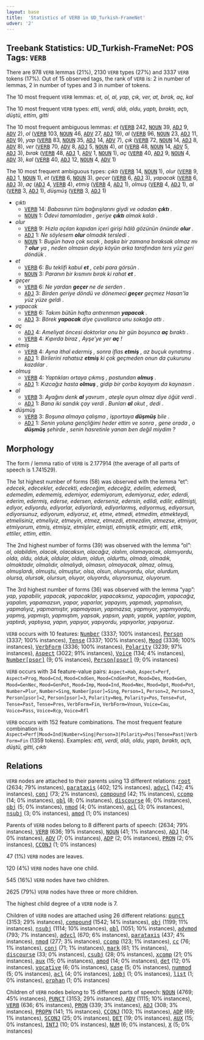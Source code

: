 ```yaml
---
layout: base
title:  'Statistics of VERB in UD_Turkish-FrameNet'
udver: '2'
---
```


## Treebank Statistics: UD_Turkish-FrameNet: POS Tags: `VERB`

There are 978 `VERB` lemmas (21%), 2130 `VERB` types (27%) and 3337 `VERB` tokens (17%).
Out of 15 observed tags, the rank of `VERB` is: 2 in number of lemmas, 2 in number of types and 3 in number of tokens.

The 10 most frequent `VERB` lemmas: <em>et, ol, al, yap, çık, ver, at, bırak, aç, kal</em>

The 10 most frequent `VERB` types:  <em>etti, verdi, aldı, oldu, yaptı, bıraktı, açtı, düştü, ettim, gitti</em>

The 10 most frequent ambiguous lemmas: <em>et</em> (<tt><a href="tr_framenet-pos-VERB.html">VERB</a></tt> 242, <tt><a href="tr_framenet-pos-NOUN.html">NOUN</a></tt> 39, <tt><a href="tr_framenet-pos-ADJ.html">ADJ</a></tt> 9, <tt><a href="tr_framenet-pos-ADV.html">ADV</a></tt> 2), <em>ol</em> (<tt><a href="tr_framenet-pos-VERB.html">VERB</a></tt> 103, <tt><a href="tr_framenet-pos-NOUN.html">NOUN</a></tt> 46, <tt><a href="tr_framenet-pos-ADV.html">ADV</a></tt> 27, <tt><a href="tr_framenet-pos-ADJ.html">ADJ</a></tt> 19), <em>al</em> (<tt><a href="tr_framenet-pos-VERB.html">VERB</a></tt> 96, <tt><a href="tr_framenet-pos-NOUN.html">NOUN</a></tt> 23, <tt><a href="tr_framenet-pos-ADJ.html">ADJ</a></tt> 11, <tt><a href="tr_framenet-pos-ADV.html">ADV</a></tt> 9), <em>yap</em> (<tt><a href="tr_framenet-pos-VERB.html">VERB</a></tt> 83, <tt><a href="tr_framenet-pos-NOUN.html">NOUN</a></tt> 35, <tt><a href="tr_framenet-pos-ADJ.html">ADJ</a></tt> 14, <tt><a href="tr_framenet-pos-ADV.html">ADV</a></tt> 7), <em>çık</em> (<tt><a href="tr_framenet-pos-VERB.html">VERB</a></tt> 72, <tt><a href="tr_framenet-pos-NOUN.html">NOUN</a></tt> 14, <tt><a href="tr_framenet-pos-ADJ.html">ADJ</a></tt> 8, <tt><a href="tr_framenet-pos-ADV.html">ADV</a></tt> 8), <em>ver</em> (<tt><a href="tr_framenet-pos-VERB.html">VERB</a></tt> 70, <tt><a href="tr_framenet-pos-ADV.html">ADV</a></tt> 8, <tt><a href="tr_framenet-pos-ADJ.html">ADJ</a></tt> 5, <tt><a href="tr_framenet-pos-NOUN.html">NOUN</a></tt> 4), <em>at</em> (<tt><a href="tr_framenet-pos-VERB.html">VERB</a></tt> 48, <tt><a href="tr_framenet-pos-NOUN.html">NOUN</a></tt> 14, <tt><a href="tr_framenet-pos-ADV.html">ADV</a></tt> 5, <tt><a href="tr_framenet-pos-ADJ.html">ADJ</a></tt> 3), <em>bırak</em> (<tt><a href="tr_framenet-pos-VERB.html">VERB</a></tt> 48, <tt><a href="tr_framenet-pos-ADJ.html">ADJ</a></tt> 1, <tt><a href="tr_framenet-pos-ADV.html">ADV</a></tt> 1, <tt><a href="tr_framenet-pos-NOUN.html">NOUN</a></tt> 1), <em>aç</em> (<tt><a href="tr_framenet-pos-VERB.html">VERB</a></tt> 40, <tt><a href="tr_framenet-pos-ADJ.html">ADJ</a></tt> 9, <tt><a href="tr_framenet-pos-NOUN.html">NOUN</a></tt> 4, <tt><a href="tr_framenet-pos-ADV.html">ADV</a></tt> 3), <em>kal</em> (<tt><a href="tr_framenet-pos-VERB.html">VERB</a></tt> 40, <tt><a href="tr_framenet-pos-ADJ.html">ADJ</a></tt> 12, <tt><a href="tr_framenet-pos-NOUN.html">NOUN</a></tt> 4, <tt><a href="tr_framenet-pos-ADV.html">ADV</a></tt> 1)

The 10 most frequent ambiguous types:  <em>çıktı</em> (<tt><a href="tr_framenet-pos-VERB.html">VERB</a></tt> 14, <tt><a href="tr_framenet-pos-NOUN.html">NOUN</a></tt> 1), <em>olur</em> (<tt><a href="tr_framenet-pos-VERB.html">VERB</a></tt> 9, <tt><a href="tr_framenet-pos-ADJ.html">ADJ</a></tt> 1, <tt><a href="tr_framenet-pos-NOUN.html">NOUN</a></tt> 1), <em>et</em> (<tt><a href="tr_framenet-pos-VERB.html">VERB</a></tt> 6, <tt><a href="tr_framenet-pos-NOUN.html">NOUN</a></tt> 3), <em>geçer</em> (<tt><a href="tr_framenet-pos-VERB.html">VERB</a></tt> 6, <tt><a href="tr_framenet-pos-ADJ.html">ADJ</a></tt> 3), <em>yapacak</em> (<tt><a href="tr_framenet-pos-VERB.html">VERB</a></tt> 6, <tt><a href="tr_framenet-pos-ADJ.html">ADJ</a></tt> 3), <em>aç</em> (<tt><a href="tr_framenet-pos-ADJ.html">ADJ</a></tt> 4, <tt><a href="tr_framenet-pos-VERB.html">VERB</a></tt> 4), <em>etmiş</em> (<tt><a href="tr_framenet-pos-VERB.html">VERB</a></tt> 4, <tt><a href="tr_framenet-pos-ADJ.html">ADJ</a></tt> 1), <em>olmuş</em> (<tt><a href="tr_framenet-pos-VERB.html">VERB</a></tt> 4, <tt><a href="tr_framenet-pos-ADJ.html">ADJ</a></tt> 1), <em>al</em> (<tt><a href="tr_framenet-pos-VERB.html">VERB</a></tt> 3, <tt><a href="tr_framenet-pos-ADJ.html">ADJ</a></tt> 1), <em>düşmüş</em> (<tt><a href="tr_framenet-pos-VERB.html">VERB</a></tt> 3, <tt><a href="tr_framenet-pos-ADJ.html">ADJ</a></tt> 1)


* <em>çıktı</em>
  * <tt><a href="tr_framenet-pos-VERB.html">VERB</a></tt> 14: <em>Babasının tüm bağırışlarını giydi ve odadan <b>çıktı</b> .</em>
  * <tt><a href="tr_framenet-pos-NOUN.html">NOUN</a></tt> 1: <em>Ödevi tamamladım , geriye <b>çıktı</b> almak kaldı .</em>
* <em>olur</em>
  * <tt><a href="tr_framenet-pos-VERB.html">VERB</a></tt> 9: <em>Hızla açılan kapıdan içeri girişi hâlâ gözünün önünde <b>olur</b> .</em>
  * <tt><a href="tr_framenet-pos-ADJ.html">ADJ</a></tt> 1: <em>Ne söylesem <b>olur</b> olmadık tersledi .</em>
  * <tt><a href="tr_framenet-pos-NOUN.html">NOUN</a></tt> 1: <em>Bugün hava çok sıcak , başka bir zamana bıraksak olmaz mı ? <b>olur</b> ya , neden olmasın deyip köyün arka tarafından ters yüz geri döndük .</em>
* <em>et</em>
  * <tt><a href="tr_framenet-pos-VERB.html">VERB</a></tt> 6: <em>Bu teklifi kabul <b>et</b> , cebi para görsün .</em>
  * <tt><a href="tr_framenet-pos-NOUN.html">NOUN</a></tt> 3: <em>Paranın bir kısmını bırak ki rahat <b>et</b> .</em>
* <em>geçer</em>
  * <tt><a href="tr_framenet-pos-VERB.html">VERB</a></tt> 6: <em>Ne yardan <b>geçer</b> ne de serden .</em>
  * <tt><a href="tr_framenet-pos-ADJ.html">ADJ</a></tt> 3: <em>Birden geriye döndü ve dönemeci <b>geçer</b> geçmez Hasan'la yüz yüze geldi .</em>
* <em>yapacak</em>
  * <tt><a href="tr_framenet-pos-VERB.html">VERB</a></tt> 6: <em>Takım bütün hafta antrenman <b>yapacak</b> .</em>
  * <tt><a href="tr_framenet-pos-ADJ.html">ADJ</a></tt> 3: <em>Börek <b>yapacak</b> diye çuvallarca unu sokağa attı .</em>
* <em>aç</em>
  * <tt><a href="tr_framenet-pos-ADJ.html">ADJ</a></tt> 4: <em>Ameliyat öncesi doktorlar onu bir gün boyunca <b>aç</b> bıraktı .</em>
  * <tt><a href="tr_framenet-pos-VERB.html">VERB</a></tt> 4: <em>Kıpırda biraz , Ayşe'ye yer <b>aç</b> !</em>
* <em>etmiş</em>
  * <tt><a href="tr_framenet-pos-VERB.html">VERB</a></tt> 4: <em>Ayna ithal edermiş , sonra iflas <b>etmiş</b> , az buçuk oynatmış .</em>
  * <tt><a href="tr_framenet-pos-ADJ.html">ADJ</a></tt> 1: <em>Birilerini rahatsız <b>etmiş</b> ki çok geçmeden onun da çukurunu kazdılar .</em>
* <em>olmuş</em>
  * <tt><a href="tr_framenet-pos-VERB.html">VERB</a></tt> 4: <em>Yaptıkları ortaya çıkmış , postundan <b>olmuş</b> .</em>
  * <tt><a href="tr_framenet-pos-ADJ.html">ADJ</a></tt> 1: <em>Kızcağız hasta <b>olmuş</b> , gidip bir çorba koyayım da kaynasın .</em>
* <em>al</em>
  * <tt><a href="tr_framenet-pos-VERB.html">VERB</a></tt> 3: <em>Ayağını denk <b>al</b> yavrum , ateşle oyun olmaz diye öğüt verdi .</em>
  * <tt><a href="tr_framenet-pos-ADJ.html">ADJ</a></tt> 1: <em>Bana iki sandık çay verdi . Bunları <b>al</b> okut , dedi .</em>
* <em>düşmüş</em>
  * <tt><a href="tr_framenet-pos-VERB.html">VERB</a></tt> 3: <em>Boşuna almaya çalışma , işportaya <b>düşmüş</b> bile .</em>
  * <tt><a href="tr_framenet-pos-ADJ.html">ADJ</a></tt> 1: <em>Senin yoluna gençliğimi heder ettim ve sonra , gene orada , o <b>düşmüş</b> şehirde , senin hasretinle yanan ben değil miydim ?</em>

## Morphology

The form / lemma ratio of `VERB` is 2.177914 (the average of all parts of speech is 1.741529).

The 1st highest number of forms (58) was observed with the lemma “et”: <em>edecek, edecekler, edecekti, edeceğim, edeceğiz, edelim, edemedi, edemedim, edememiş, edemiyor, edemiyorum, edemiyoruz, eder, ederdi, ederim, edermiş, ederse, edersen, ederseniz, edersin, edildi, edilir, edilmişti, ediyor, ediyordu, ediyorlar, ediyorlardı, ediyorlarmış, ediyormuş, ediyorsun, ediyorsunuz, ediyorum, ediyoruz, et, etme, etmedi, etmedim, etmekteydi, etmelisiniz, etmeliyiz, etmeyin, etmez, etmezdi, etmezdim, etmezse, etmiyor, etmiyorum, etmiş, etmişiz, etmişler, etmişti, etmiştik, etmiştir, etti, ettik, ettiler, ettim, ettin</em>.

The 2nd highest number of forms (39) was observed with the lemma “ol”: <em>ol, olabildim, olacak, olacaksın, olacağız, olalım, olamayacak, olamıyordu, olda, oldu, olduk, oldular, oldum, oldun, oldurttu, olmadı, olmadık, olmaktadır, olmalıdır, olmalıydı, olmasın, olmayacak, olmaz, olmuş, olmuşlardı, olmuştu, olmuştur, olsa, olsun, olunuyordu, olur, olurdum, olursa, olursak, olursun, oluyor, oluyordu, oluyorsunuz, oluyorum</em>.

The 3rd highest number of forms (36) was observed with the lemma “yap”: <em>yap, yapabilir, yapacak, yapacaklar, yapacaksınız, yapacağım, yapacağız, yapalım, yapamazsın, yapar, yaparlar, yapayım, yapmadı, yapmalısın, yapmalıyız, yapmamıştır, yapmayasın, yapmazsa, yapmıyor, yapmıyordu, yapmış, yapmıştı, yapmıştım, yapsak, yapsın, yaptı, yaptık, yaptılar, yaptım, yaptırdı, yaptıysa, yapın, yapıyor, yapıyordu, yapıyorlar, yapıyoruz</em>.

`VERB` occurs with 10 features: <tt><a href="tr_framenet-feat-Number.html">Number</a></tt> (3337; 100% instances), <tt><a href="tr_framenet-feat-Person.html">Person</a></tt> (3337; 100% instances), <tt><a href="tr_framenet-feat-Tense.html">Tense</a></tt> (3337; 100% instances), <tt><a href="tr_framenet-feat-Mood.html">Mood</a></tt> (3336; 100% instances), <tt><a href="tr_framenet-feat-VerbForm.html">VerbForm</a></tt> (3336; 100% instances), <tt><a href="tr_framenet-feat-Polarity.html">Polarity</a></tt> (3239; 97% instances), <tt><a href="tr_framenet-feat-Aspect.html">Aspect</a></tt> (3022; 91% instances), <tt><a href="tr_framenet-feat-Voice.html">Voice</a></tt> (134; 4% instances), <tt><a href="tr_framenet-feat-Number-psor.html">Number[psor]</a></tt> (9; 0% instances), <tt><a href="tr_framenet-feat-Person-psor.html">Person[psor]</a></tt> (9; 0% instances)

`VERB` occurs with 34 feature-value pairs: `Aspect=Hab`, `Aspect=Perf`, `Aspect=Prog`, `Mood=Cnd`, `Mood=CndGen`, `Mood=CndGenPot`, `Mood=Des`, `Mood=Gen`, `Mood=GenNec`, `Mood=GenPot`, `Mood=Imp`, `Mood=Ind`, `Mood=Nec`, `Mood=Opt`, `Mood=Pot`, `Number=Plur`, `Number=Sing`, `Number[psor]=Sing`, `Person=1`, `Person=2`, `Person=3`, `Person[psor]=2`, `Person[psor]=3`, `Polarity=Neg`, `Polarity=Pos`, `Tense=Fut`, `Tense=Past`, `Tense=Pres`, `VerbForm=Fin`, `VerbForm=Vnoun`, `Voice=Cau`, `Voice=Pass`, `Voice=Rcp`, `Voice=Rfl`

`VERB` occurs with 152 feature combinations.
The most frequent feature combination is `Aspect=Perf|Mood=Ind|Number=Sing|Person=3|Polarity=Pos|Tense=Past|VerbForm=Fin` (1359 tokens).
Examples: <em>etti, verdi, aldı, oldu, yaptı, bıraktı, açtı, düştü, gitti, çıktı</em>


## Relations

`VERB` nodes are attached to their parents using 13 different relations: <tt><a href="tr_framenet-dep-root.html">root</a></tt> (2634; 79% instances), <tt><a href="tr_framenet-dep-parataxis.html">parataxis</a></tt> (402; 12% instances), <tt><a href="tr_framenet-dep-advcl.html">advcl</a></tt> (142; 4% instances), <tt><a href="tr_framenet-dep-conj.html">conj</a></tt> (73; 2% instances), <tt><a href="tr_framenet-dep-compound.html">compound</a></tt> (42; 1% instances), <tt><a href="tr_framenet-dep-ccomp.html">ccomp</a></tt> (14; 0% instances), <tt><a href="tr_framenet-dep-obl.html">obl</a></tt> (8; 0% instances), <tt><a href="tr_framenet-dep-discourse.html">discourse</a></tt> (6; 0% instances), <tt><a href="tr_framenet-dep-obj.html">obj</a></tt> (5; 0% instances), <tt><a href="tr_framenet-dep-nmod.html">nmod</a></tt> (4; 0% instances), <tt><a href="tr_framenet-dep-acl.html">acl</a></tt> (3; 0% instances), <tt><a href="tr_framenet-dep-nsubj.html">nsubj</a></tt> (3; 0% instances), <tt><a href="tr_framenet-dep-amod.html">amod</a></tt> (1; 0% instances)

Parents of `VERB` nodes belong to 8 different parts of speech:  (2634; 79% instances), <tt><a href="tr_framenet-pos-VERB.html">VERB</a></tt> (636; 19% instances), <tt><a href="tr_framenet-pos-NOUN.html">NOUN</a></tt> (41; 1% instances), <tt><a href="tr_framenet-pos-ADJ.html">ADJ</a></tt> (14; 0% instances), <tt><a href="tr_framenet-pos-ADV.html">ADV</a></tt> (7; 0% instances), <tt><a href="tr_framenet-pos-ADP.html">ADP</a></tt> (2; 0% instances), <tt><a href="tr_framenet-pos-PRON.html">PRON</a></tt> (2; 0% instances), <tt><a href="tr_framenet-pos-CCONJ.html">CCONJ</a></tt> (1; 0% instances)

47 (1%) `VERB` nodes are leaves.

120 (4%) `VERB` nodes have one child.

545 (16%) `VERB` nodes have two children.

2625 (79%) `VERB` nodes have three or more children.

The highest child degree of a `VERB` node is 7.

Children of `VERB` nodes are attached using 26 different relations: <tt><a href="tr_framenet-dep-punct.html">punct</a></tt> (3153; 29% instances), <tt><a href="tr_framenet-dep-compound.html">compound</a></tt> (1542; 14% instances), <tt><a href="tr_framenet-dep-obj.html">obj</a></tt> (1199; 11% instances), <tt><a href="tr_framenet-dep-nsubj.html">nsubj</a></tt> (1114; 10% instances), <tt><a href="tr_framenet-dep-obl.html">obl</a></tt> (1051; 10% instances), <tt><a href="tr_framenet-dep-advmod.html">advmod</a></tt> (793; 7% instances), <tt><a href="tr_framenet-dep-advcl.html">advcl</a></tt> (670; 6% instances), <tt><a href="tr_framenet-dep-parataxis.html">parataxis</a></tt> (437; 4% instances), <tt><a href="tr_framenet-dep-nmod.html">nmod</a></tt> (277; 3% instances), <tt><a href="tr_framenet-dep-ccomp.html">ccomp</a></tt> (123; 1% instances), <tt><a href="tr_framenet-dep-cc.html">cc</a></tt> (76; 1% instances), <tt><a href="tr_framenet-dep-conj.html">conj</a></tt> (71; 1% instances), <tt><a href="tr_framenet-dep-mark.html">mark</a></tt> (61; 1% instances), <tt><a href="tr_framenet-dep-discourse.html">discourse</a></tt> (33; 0% instances), <tt><a href="tr_framenet-dep-csubj.html">csubj</a></tt> (28; 0% instances), <tt><a href="tr_framenet-dep-xcomp.html">xcomp</a></tt> (21; 0% instances), <tt><a href="tr_framenet-dep-aux.html">aux</a></tt> (15; 0% instances), <tt><a href="tr_framenet-dep-amod.html">amod</a></tt> (14; 0% instances), <tt><a href="tr_framenet-dep-det.html">det</a></tt> (12; 0% instances), <tt><a href="tr_framenet-dep-vocative.html">vocative</a></tt> (6; 0% instances), <tt><a href="tr_framenet-dep-case.html">case</a></tt> (5; 0% instances), <tt><a href="tr_framenet-dep-nummod.html">nummod</a></tt> (5; 0% instances), <tt><a href="tr_framenet-dep-acl.html">acl</a></tt> (4; 0% instances), <tt><a href="tr_framenet-dep-iobj.html">iobj</a></tt> (1; 0% instances), <tt><a href="tr_framenet-dep-list.html">list</a></tt> (1; 0% instances), <tt><a href="tr_framenet-dep-orphan.html">orphan</a></tt> (1; 0% instances)

Children of `VERB` nodes belong to 15 different parts of speech: <tt><a href="tr_framenet-pos-NOUN.html">NOUN</a></tt> (4769; 45% instances), <tt><a href="tr_framenet-pos-PUNCT.html">PUNCT</a></tt> (3153; 29% instances), <tt><a href="tr_framenet-pos-ADV.html">ADV</a></tt> (1115; 10% instances), <tt><a href="tr_framenet-pos-VERB.html">VERB</a></tt> (636; 6% instances), <tt><a href="tr_framenet-pos-PRON.html">PRON</a></tt> (339; 3% instances), <tt><a href="tr_framenet-pos-ADJ.html">ADJ</a></tt> (308; 3% instances), <tt><a href="tr_framenet-pos-PROPN.html">PROPN</a></tt> (141; 1% instances), <tt><a href="tr_framenet-pos-CCONJ.html">CCONJ</a></tt> (103; 1% instances), <tt><a href="tr_framenet-pos-ADP.html">ADP</a></tt> (69; 1% instances), <tt><a href="tr_framenet-pos-SCONJ.html">SCONJ</a></tt> (25; 0% instances), <tt><a href="tr_framenet-pos-DET.html">DET</a></tt> (19; 0% instances), <tt><a href="tr_framenet-pos-AUX.html">AUX</a></tt> (15; 0% instances), <tt><a href="tr_framenet-pos-INTJ.html">INTJ</a></tt> (10; 0% instances), <tt><a href="tr_framenet-pos-NUM.html">NUM</a></tt> (6; 0% instances), <tt><a href="tr_framenet-pos-X.html">X</a></tt> (5; 0% instances)

